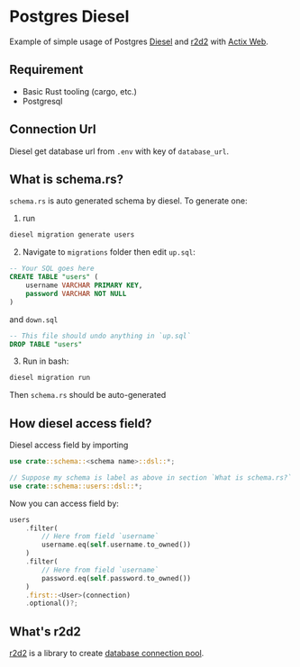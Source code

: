 # Postgres Diesel
Example of simple usage of Postgres [Diesel](https://docs.rs/diesel/1.4.5/diesel/) and [r2d2](https://docs.rs/r2d2/0.8.9/r2d2/) with [Actix Web](https://actix.rs).

## Requirement
- Basic Rust tooling (cargo, etc.)
- Postgresql

## Connection Url
Diesel get database url from `.env` with key of `database_url`.

## What is schema.rs?
`schema.rs` is auto generated schema by diesel. To generate one:
1. run
```bash
diesel migration generate users
```

2. Navigate to `migrations` folder then edit `up.sql`:
```sql
-- Your SQL goes here
CREATE TABLE "users" (
    username VARCHAR PRIMARY KEY,
    password VARCHAR NOT NULL
)
```
and `down.sql`

```sql
-- This file should undo anything in `up.sql`
DROP TABLE "users"
```

3. Run in bash:
```bash
diesel migration run
```

Then `schema.rs` should be auto-generated

## How diesel access field?
Diesel access field by importing
```rust
use crate::schema::<schema name>::dsl::*;

// Suppose my schema is label as above in section `What is schema.rs?`
use crate::schema::users::dsl::*;
```

Now you can access field by:
```rust
users
    .filter(
        // Here from field `username`
        username.eq(self.username.to_owned())
    )
    .filter(
        // Here from field `username`
        password.eq(self.password.to_owned())
    )
    .first::<User>(connection)
    .optional()?;
```

## What's r2d2
[r2d2](https://docs.rs/r2d2/0.8.9/r2d2/) is a library to create [database connection pool](https://stackoverflow.com/questions/4041114/what-is-database-pooling).